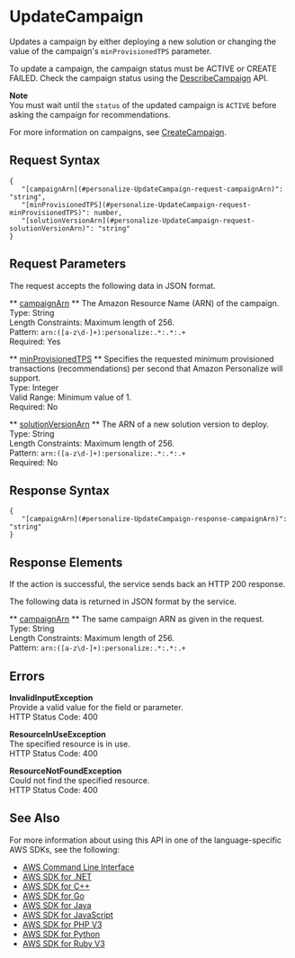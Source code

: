 # UpdateCampaign<a name="API_UpdateCampaign"></a>

Updates a campaign by either deploying a new solution or changing the value of the campaign's `minProvisionedTPS` parameter\.

To update a campaign, the campaign status must be ACTIVE or CREATE FAILED\. Check the campaign status using the [DescribeCampaign](API_DescribeCampaign.md) API\.

**Note**  
You must wait until the `status` of the updated campaign is `ACTIVE` before asking the campaign for recommendations\.

For more information on campaigns, see [CreateCampaign](API_CreateCampaign.md)\.

## Request Syntax<a name="API_UpdateCampaign_RequestSyntax"></a>

```
{
   "[campaignArn](#personalize-UpdateCampaign-request-campaignArn)": "string",
   "[minProvisionedTPS](#personalize-UpdateCampaign-request-minProvisionedTPS)": number,
   "[solutionVersionArn](#personalize-UpdateCampaign-request-solutionVersionArn)": "string"
}
```

## Request Parameters<a name="API_UpdateCampaign_RequestParameters"></a>

The request accepts the following data in JSON format\.

 ** [campaignArn](#API_UpdateCampaign_RequestSyntax) **   <a name="personalize-UpdateCampaign-request-campaignArn"></a>
The Amazon Resource Name \(ARN\) of the campaign\.  
Type: String  
Length Constraints: Maximum length of 256\.  
Pattern: `arn:([a-z\d-]+):personalize:.*:.*:.+`   
Required: Yes

 ** [minProvisionedTPS](#API_UpdateCampaign_RequestSyntax) **   <a name="personalize-UpdateCampaign-request-minProvisionedTPS"></a>
Specifies the requested minimum provisioned transactions \(recommendations\) per second that Amazon Personalize will support\.  
Type: Integer  
Valid Range: Minimum value of 1\.  
Required: No

 ** [solutionVersionArn](#API_UpdateCampaign_RequestSyntax) **   <a name="personalize-UpdateCampaign-request-solutionVersionArn"></a>
The ARN of a new solution version to deploy\.  
Type: String  
Length Constraints: Maximum length of 256\.  
Pattern: `arn:([a-z\d-]+):personalize:.*:.*:.+`   
Required: No

## Response Syntax<a name="API_UpdateCampaign_ResponseSyntax"></a>

```
{
   "[campaignArn](#personalize-UpdateCampaign-response-campaignArn)": "string"
}
```

## Response Elements<a name="API_UpdateCampaign_ResponseElements"></a>

If the action is successful, the service sends back an HTTP 200 response\.

The following data is returned in JSON format by the service\.

 ** [campaignArn](#API_UpdateCampaign_ResponseSyntax) **   <a name="personalize-UpdateCampaign-response-campaignArn"></a>
The same campaign ARN as given in the request\.  
Type: String  
Length Constraints: Maximum length of 256\.  
Pattern: `arn:([a-z\d-]+):personalize:.*:.*:.+` 

## Errors<a name="API_UpdateCampaign_Errors"></a>

 **InvalidInputException**   
Provide a valid value for the field or parameter\.  
HTTP Status Code: 400

 **ResourceInUseException**   
The specified resource is in use\.  
HTTP Status Code: 400

 **ResourceNotFoundException**   
Could not find the specified resource\.  
HTTP Status Code: 400

## See Also<a name="API_UpdateCampaign_SeeAlso"></a>

For more information about using this API in one of the language\-specific AWS SDKs, see the following:
+  [AWS Command Line Interface](https://docs.aws.amazon.com/goto/aws-cli/personalize-2018-05-22/UpdateCampaign) 
+  [AWS SDK for \.NET](https://docs.aws.amazon.com/goto/DotNetSDKV3/personalize-2018-05-22/UpdateCampaign) 
+  [AWS SDK for C\+\+](https://docs.aws.amazon.com/goto/SdkForCpp/personalize-2018-05-22/UpdateCampaign) 
+  [AWS SDK for Go](https://docs.aws.amazon.com/goto/SdkForGoV1/personalize-2018-05-22/UpdateCampaign) 
+  [AWS SDK for Java](https://docs.aws.amazon.com/goto/SdkForJava/personalize-2018-05-22/UpdateCampaign) 
+  [AWS SDK for JavaScript](https://docs.aws.amazon.com/goto/AWSJavaScriptSDK/personalize-2018-05-22/UpdateCampaign) 
+  [AWS SDK for PHP V3](https://docs.aws.amazon.com/goto/SdkForPHPV3/personalize-2018-05-22/UpdateCampaign) 
+  [AWS SDK for Python](https://docs.aws.amazon.com/goto/boto3/personalize-2018-05-22/UpdateCampaign) 
+  [AWS SDK for Ruby V3](https://docs.aws.amazon.com/goto/SdkForRubyV3/personalize-2018-05-22/UpdateCampaign) 
